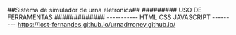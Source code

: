 ##Sistema de simulador de urna eletronica##
#########  USO DE FERRAMENTAS #############
----------- HTML CSS JAVASCRIPT ---------
https://lost-fernandes.github.io/urnadrroney.github.io/
